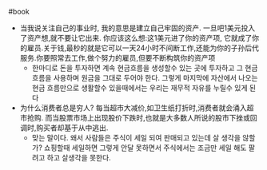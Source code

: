 #book 
- 当我说关注自己的事业时, 我的意思是建立自己牢固的资产. 一旦吧1美元投入了资产想,就不要让它出来. 你应该这么想:这1美元进了你的资产项, 它就成了你的雇员.关于钱,最秒的就是它可以一天24小时不间断工作,还能为你的子孙后代服务.你要照常去工作,做个努力的雇员,但要不断构筑你的资产项
    - 한마디로 돈을 투자하면 계속 현금흐름을 생성할수 있는 곳에 투자하고 그 현금흐름을 사용하며 원금을 그대로 두어야 한다. 그렇게 마지막에 자산에서 나오는 현금 흐름만으로 생활할수 있을때에서는 우리는 재무적 자유를 누릴수 있게 된다
- 为什么消费者总是穷人? 每当超市大减价,如卫生纸打折时,消费者就会涌入超市抢购. 而当股票市场上出现股价下跌时,也就是大多数人所说的股市下挫或回调时,购买者却基于从中逃出.
    - 맞는 말이다. 왜서 사람들은 주식이 세일 되여 판매되고 있는데 살 생각을 않할가? 쇼핑할때 세일하면 그렇게 안달 못하면서 주식에서는 조금만 세일 해도 팔려고 하고 살생각을 못한다.
